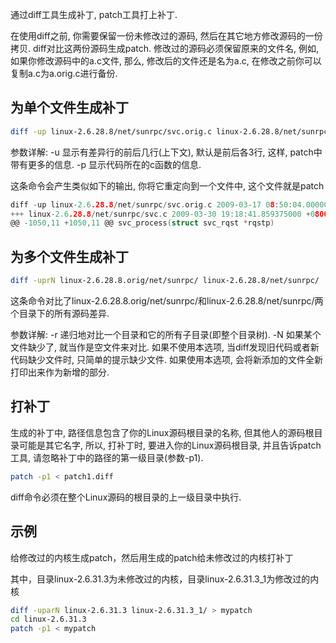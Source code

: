 通过diff工具生成补丁, patch工具打上补丁.

在使用diff之前, 你需要保留一份未修改过的源码, 然后在其它地方修改源码的一份拷贝. diff对比这两份源码生成patch. 修改过的源码必须保留原来的文件名, 例如, 如果你修改源码中的a.c文件, 那么, 修改后的文件还是名为a.c, 在修改之前你可以复制a.c为a.orig.c进行备份.

## 为单个文件生成补丁

```sh
diff -up linux-2.6.28.8/net/sunrpc/svc.orig.c linux-2.6.28.8/net/sunrpc/svc.c
```

参数详解:
-u 显示有差异行的前后几行(上下文), 默认是前后各3行, 这样, patch中带有更多的信息.
-p 显示代码所在的c函数的信息.

这条命令会产生类似如下的输出, 你将它重定向到一个文件中, 这个文件就是patch

```c
diff -up linux-2.6.28.8/net/sunrpc/svc.orig.c 2009-03-17 08:50:04.000000000 +0800
+++ linux-2.6.28.8/net/sunrpc/svc.c 2009-03-30 19:18:41.859375000 +0800
@@ -1050,11 +1050,11 @@ svc_process(struct svc_rqst *rqstp)
```

## 为多个文件生成补丁

```sh
diff -uprN linux-2.6.28.8.orig/net/sunrpc/ linux-2.6.28.8/net/sunrpc/
```

这条命令对比了linux-2.6.28.8.orig/net/sunrpc/和linux-2.6.28.8/net/sunrpc/两个目录下的所有源码差异.

参数详解:
-r 递归地对比一个目录和它的所有子目录(即整个目录树).
-N 如果某个文件缺少了, 就当作是空文件来对比. 如果不使用本选项, 当diff发现旧代码或者新代码缺少文件时, 只简单的提示缺少文件. 如果使用本选项, 会将新添加的文件全新打印出来作为新增的部分.

## 打补丁

生成的补丁中, 路径信息包含了你的Linux源码根目录的名称, 但其他人的源码根目录可能是其它名字, 所以, 打补丁时, 要进入你的Linux源码根目录, 并且告诉patch工具, 请忽略补丁中的路径的第一级目录(参数-p1).

```sh
patch -p1 < patch1.diff
```

diff命令必须在整个Linux源码的根目录的上一级目录中执行.

## 示例

给修改过的内核生成patch，然后用生成的patch给未修改过的内核打补丁

其中，目录linux-2.6.31.3为未修改过的内核，目录linux-2.6.31.3_1为修改过的内核

```sh
diff -uparN linux-2.6.31.3 linux-2.6.31.3_1/ > mypatch
cd linux-2.6.31.3
patch -p1 < mypatch
```
